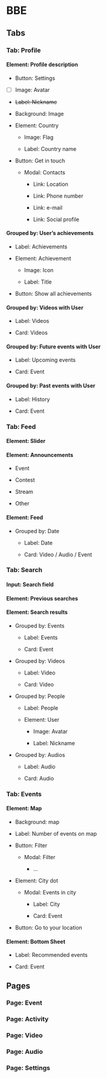 # BBE


## Tabs

### Tab: Profile

#### Element: Profile description

- Button: Settings

- [ ] Image: Avatar

- ~~Label: Nickname~~

- Background: Image

- Element: Country

	- Image: Flag

	- Label: Country name

- Button: Get in touch

	- Modal: Contacts

		- Link: Location

		- Link: Phone number

		- Link: e-mail

		- Link: Social profile

#### Grouped by: User’s achievements

- Label: Achievements

- Element: Achievement

	- Image: Icon

	- Label: Title

- Button: Show all achievements

#### Grouped by: Videos with User

- Label: Videos

- Card: Videos

#### Grouped by: Future events with User

- Label: Upcoming events

- Card: Event

#### Grouped by: Past events with User

- Label: History

- Card: Event

### Tab: Feed

#### Element: Slider

#### Element: Announcements

- Event

- Contest

- Stream

- Other

#### Element: Feed

- Grouped by: Date

	- Label: Date

	- Card: Video / Audio / Event

### Tab: Search

#### Input: Search field

#### Element: Previous searches

#### Element: Search results

- Grouped by: Events

	- Label: Events

	- Card: Event

- Grouped by: Videos

	- Label: Video

	- Card: Video

- Grouped by: People

	- Label: People

	- Element: User

		- Image: Avatar

		- Label: Nickname

- Grouped by: Audios

	- Label: Audio

	- Card: Audio

### Tab: Events

#### Element: Map

- Background: map

- Label: Number of events on map

- Button: Filter

	- Modal: Filter

		- …

- Element: City dot

	- Modal: Events in city

		- Label: City

		- Card: Event

- Button: Go to your location

#### Element: Bottom Sheet

- Label: Recommended events

- Card: Event

## Pages

### Page: Event

### Page: Activity

### Page: Video

### Page: Audio

### Page: Settings

